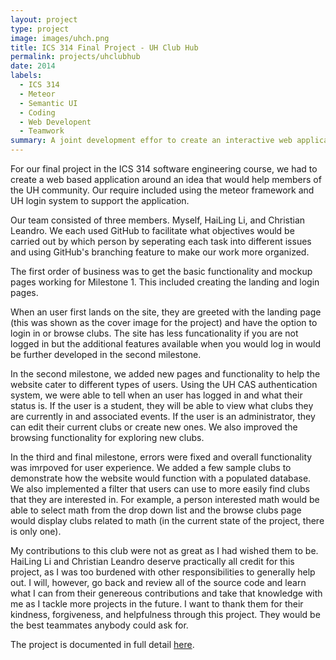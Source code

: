 ```yaml
---
layout: project
type: project
image: images/uhch.png
title: ICS 314 Final Project - UH Club Hub
permalink: projects/uhclubhub
date: 2014
labels:
  - ICS 314
  - Meteor
  - Semantic UI
  - Coding
  - Web Developent
  - Teamwork
summary: A joint development effor to create an interactive web application as the final project for the ICS 314 Software Engineering course.
---
```


For our final project in the ICS 314 software engineering course, we had to create a web based application around an idea that would help members of the UH community. Our require included using the meteor framework and UH login system to support the application.

Our team consisted of three members. Myself, HaiLing Li, and Christian Leandro. We each used GitHub to facilitate what objectives would be carried out by which person by seperating each task into different issues and using GitHub's branching feature to make our work more organized.

The first order of business was to get the basic functionality and mockup pages working for Milestone 1. This included creating the landing and login pages.

When an user first lands on the site, they are greeted with the landing page (this was shown as the cover image for the project) and have the option to login in or browse clubs. The site has less funcationality if you are not logged in but the additional features available when you would log in would be further developed in the second milestone.

In the second milestone, we added new pages and functionality to help the website cater to different types of users. Using the UH CAS authentication system, we were able to tell when an user has logged in and what their status is. If the user is a student, they will be able to view what clubs they are currently in and associated events. If the user is an administrator, they can edit their current clubs or create new ones. We also improved the browsing functionality for exploring new clubs.

In the third and final milestone, errors were fixed and overall functionality was imrpoved for user experience. We added a few sample clubs to demonstrate how the website would function with a populated database. We also implemented a filter that users can use to more easily find clubs that they are interested in. For example, a person interested math would be able to select math from the drop down list and the browse clubs page would display clubs related to math (in the current state of the project, there is only one).

My contributions to this club were not as great as I had wished them to be. HaiLing Li and Christian Leandro deserve practically all credit for this project, as I was too burdened with other responsibilities to generally help out. I will, however, go back and review all of the source code and learn what I can from their genereous contributions and take that knowledge with me as I tackle more projects in the future. I want to thank them for their kindness, forgiveness, and helpfulness through this project. They would be the best teammates anybody could ask for.

The project is documented in full detail <a href="https://uhclubhub.github.io/">here</a>.